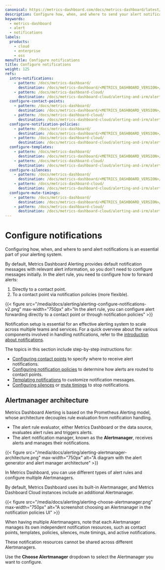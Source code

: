 ```yaml
---
canonical: https://metrics-dashboard.com/docs/metrics-dashboard/latest/alerting/configure-notifications
description: Configure how, when, and where to send your alert notifications
keywords:
  - metrics-dashboard
  - alert
  - notifications
labels:
  products:
    - cloud
    - enterprise
    - oss
menuTitle: Configure notifications
title: Configure notifications
weight: 125
refs:
  intro-notifications:
    - pattern: /docs/metrics-dashboard/
      destination: /docs/metrics-dashboard/<METRICS_DASHBOARD_VERSION>/alerting/fundamentals/notifications/
    - pattern: /docs/metrics-dashboard-cloud/
      destination: /docs/metrics-dashboard-cloud/alerting-and-irm/alerting/fundamentals/notifications/
  configure-contact-points:
    - pattern: /docs/metrics-dashboard/
      destination: /docs/metrics-dashboard/<METRICS_DASHBOARD_VERSION>/alerting/configure-notifications/manage-contact-points/
    - pattern: /docs/metrics-dashboard-cloud/
      destination: /docs/metrics-dashboard-cloud/alerting-and-irm/alerting/configure-notifications/manage-contact-points/
  configure-notification-policies:
    - pattern: /docs/metrics-dashboard/
      destination: /docs/metrics-dashboard/<METRICS_DASHBOARD_VERSION>/alerting/configure-notifications/create-notification-policy/
    - pattern: /docs/metrics-dashboard-cloud/
      destination: /docs/metrics-dashboard-cloud/alerting-and-irm/alerting/configure-notifications/create-notification-policy/
  configure-templates:
    - pattern: /docs/metrics-dashboard/
      destination: /docs/metrics-dashboard/<METRICS_DASHBOARD_VERSION>/alerting/configure-notifications/template-notifications/
    - pattern: /docs/metrics-dashboard-cloud/
      destination: /docs/metrics-dashboard-cloud/alerting-and-irm/alerting/configure-notifications/template-notifications/
  configure-silences:
    - pattern: /docs/metrics-dashboard/
      destination: /docs/metrics-dashboard/<METRICS_DASHBOARD_VERSION>/alerting/configure-notifications/create-silence/
    - pattern: /docs/metrics-dashboard-cloud/
      destination: /docs/metrics-dashboard-cloud/alerting-and-irm/alerting/configure-notifications/create-silence/
  configure-mute-timings:
    - pattern: /docs/metrics-dashboard/
      destination: /docs/metrics-dashboard/<METRICS_DASHBOARD_VERSION>/alerting/configure-notifications/mute-timings/
    - pattern: /docs/metrics-dashboard-cloud/
      destination: /docs/metrics-dashboard-cloud/alerting-and-irm/alerting/configure-notifications/mute-timings/
---
```


# Configure notifications

Configuring how, when, and where to send alert notifications is an essential part of your alerting system.

By default, Metrics Dashboard Alerting provides default notification messages with relevant alert information, so you don't need to configure messages initially. In the alert rule, you need to configure how to forward alerts:

1. Directly to a contact point.
2. To a contact point via notification policies (more flexible).

{{< figure src="/media/docs/alerting/alerting-configure-notifications-v2.png" max-width="750px" alt="In the alert rule, you can configure alert forwarding directly to a contact point or through notification policies" >}}

Notification setup is essential for an effective alerting system to scale across multiple teams and services. For a quick overview about the various components involved in handling notifications, refer to the [introduction about notifications](ref:intro-notifications).

The topics in this section include step-by-step instructions for:

- [Configuring contact points](ref:configure-contact-points) to specify where to receive alert notifications.
- [Configuring notification policies](ref:configure-notification-policies) to determine how alerts are routed to contact points.
- [Templating notifications](ref:configure-templates) to customize notification messages.
- [Configuring silences](ref:configure-silences) or [mute timings](ref:configure-mute-timings) to stop notifications.

## Alertmanager architecture

Metrics Dashboard Alerting is based on the Prometheus Alerting model, whose architecture decouples rule evaluation from notification handling.

- The alert rule evaluator, either Metrics Dashboard or the data source, evaluates alert rules and triggers alerts.
- The alert notification manager, known as the **Alertmanager**, receives alerts and manages their notifications.

{{< figure src="/media/docs/alerting/alerting-alertmanager-architecture.png" max-width="750px" alt="A diagram with the alert generator and alert manager architecture" >}}

In Metrics Dashboard, you can use different types of alert rules and configure multiple Alertmanagers.

By default, Metrics Dashboard uses its built-in Alertmanager, and Metrics Dashboard Cloud instances include an additional Alertmanager.

{{< figure src="/media/docs/alerting/alerting-choose-alertmanager.png" max-width="750px" alt="A screenshot choosing an Alertmanager in the notification policies UI" >}}

When having multiple Alertmanagers, note that each Alertmanager manages its own independent notification resources, such as contact points, templates, policies, silences, mute timings, and active notifications.

These notification resources cannot be shared across different Alertmanagers.

Use the **Choose Alertmanager** dropdown to select the Alertmanager you want to configure.
